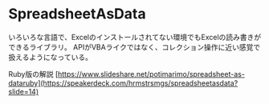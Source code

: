 # SpreadsheetAsData

いろいろな言語で、Excelのインストールされてない環境でもExcelの読み書きができるライブラリ。
APIがVBAライクではなく、コレクション操作に近い感覚で扱えるようになっている。

Ruby版の解説
[https://www.slideshare.net/potimarimo/spreadsheet-as-dataruby](https://speakerdeck.com/hrmstrsmgs/spreadsheetasdata?slide=14)
